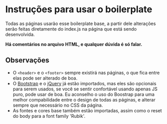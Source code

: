 # Instruções para usar o boilerplate

Todas as páginas usarão esse boilerplate base, a partir dele alterações serão feitas diretamente do index.js na página que está sendo desenvolvida.

**Há comentários no arquivo HTML, e qualquer dúvida é só falar.**


## Observações

- O `<header>` e o `<footer>` sempre existirá nas páginas, o que fica entre elas pode ser alterado de boa.
- O [Bootstrap](https://getbootstrap.com/docs/5.1/) e o [jQuery](https://api.jquery.com/) já estão importados, mas eles são opcionais para serem usados, se você se sentir confortável usando apenas JS puro, pode usar de boa. Eu aconselho o uso do Boostrap para uma melhor compabilidade entre o design de todas as páginas, e alterar sempre que necessário no CSS da página.
- As fontes e cores base também estão importadas, assim como o reset do body para a font family 'Rubik'.
